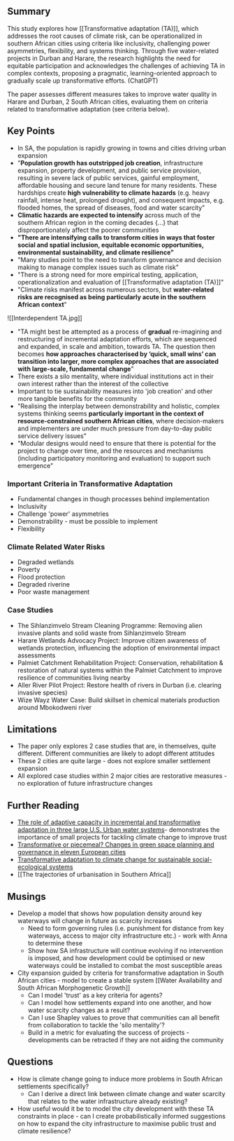 ## Summary
This study explores how [[Transformative adaptation (TA)]], which addresses the root causes of climate risk, can be operationalized in southern African cities using criteria like inclusivity, challenging power asymmetries, flexibility, and systems thinking. Through five water-related projects in Durban and Harare, the research highlights the need for equitable participation and acknowledges the challenges of achieving TA in complex contexts, proposing a pragmatic, learning-oriented approach to gradually scale up transformative efforts. (ChatGPT)

The paper assesses different measures takes to improve water quality in Harare and Durban, 2 South African cities, evaluating them on criteria related to transformative adaptation (see criteria below).
## Key Points

- In SA, the population is rapidly growing in towns and cities driving urban expansion
- "**Population growth has outstripped job creation**, infrastructure expansion, property development, and public service provision, resulting in severe lack of public services, gainful employment, affordable housing and secure land tenure for many residents. These hardships create **high vulnerability to climate hazards** (e.g. heavy rainfall, intense heat, prolonged drought), and consequent impacts, e.g. flooded homes, the spread of diseases, food and water scarcity"
- **Climatic hazards are expected to intensify** across much of the southern African region in the coming decades {...} that disproportionately affect the poorer communities
- **"There are intensifying calls to transform cities in ways that foster social and spatial inclusion, equitable economic opportunities, environmental sustainability, and climate resilience"**
- "Many studies point to the need to transform governance and decision making to manage complex issues such as climate risk"
- "There is a strong need for more empirical testing, application, operationalization and evaluation of [[Transformative adaptation (TA)]]"
- "Climate risks manifest across numerous sectors, but **water-related risks are recognised as being particularly acute in the southern African context**"

![[Interdependent TA.jpg]]

- "TA might best be attempted as a process of **gradual** re-imagining and restructuring of incremental adaptation efforts, which are sequenced and expanded, in scale and ambition, towards TA. The question then becomes **how approaches characterised by ‘quick, small wins’ can transition into larger, more complex approaches that are associated with large-scale, fundamental change**"
- There exists a silo mentality, where individual institutions act in their own interest rather than the interest of the collective
- Important to tie sustainability measures into 'job creation' and other more tangible benefits for the community
- "Realising the interplay between demonstrability and holistic, complex systems thinking seems **particularly important in the context of resource-constrained southern African cities**, where decision-makers and implementers are under much pressure from day-to-day public service delivery issues"
- "Modular designs would need to ensure that there is potential for the project to change over time, and the resources and mechanisms (including participatory monitoring and evaluation) to support such emergence"
### Important Criteria in Transformative Adaptation

- Fundamental changes in though processes behind implementation
- Inclusivity
- Challenge 'power' asymmetries 
- Demonstrability - must be possible to implement 
- Flexibility
### Climate Related Water Risks

- Degraded wetlands
- Poverty
- Flood protection
- Degraded riverine
- Poor waste management
### Case Studies

- The Sihlanzimvelo Stream Cleaning Programme: Removing alien invasive plants and solid waste from Sihlanzimvelo Stream
- Harare Wetlands Advocacy Project: Improve citizen awareness of wetlands protection, influencing the adoption of environmental impact assessments
- Palmiet Catchment Rehabilitation Project: Conservation, rehabilitation & restoration of natural systems within the Palmiet Catchment to improve resilience of communities living nearby
- Aller River Pilot Project: Restore health of rivers in Durban (i.e. clearing invasive species)
- Wize Wayz Water Case: Build skillset in chemical materials production around Mbokodweni river
## Limitations

- The paper only explores 2 case studies that are, in themselves, quite different. Different communities are likely to adopt different attitudes
- These 2 cities are quite large - does not explore smaller settlement expansion
- All explored case studies within 2 major cities are restorative measures - no exploration of future infrastructure changes
## Further Reading

 - [The role of adaptive capacity in incremental and transformative adaptation in three large U.S. Urban water systems](https://www.sciencedirect.com/science/article/pii/S0959378023000158)- demonstrates the importance of small projects for tackling climate change to improve trust
 - [Transformative or piecemeal? Changes in green space planning and governance in eleven European cities](https://www.tandfonline.com/doi/full/10.1080/09654313.2022.2139594)
 - [Transformative adaptation to climate change for sustainable social-ecological systems](https://www.sciencedirect.com/science/article/pii/S1462901119305337)
 - [[The trajectories of urbanisation in Southern Africa]]
## Musings

- Develop a model that shows how population density around key waterways will change in future as scarcity increases
	- Need to form governing rules (i.e. punishment for distance from key waterways, access to major city infrastructure etc.) - work with Anna to determine these
	- Show how SA infrastructure will continue evolving if no intervention is imposed, and how development could be optimised or new waterways could be installed to combat the most susceptible areas
- City expansion guided by criteria for transformative adaptation in South African cities - model to create a stable system [[Water Availability and South African Morphogenetic Growth]]
	- Can I model 'trust' as a key criteria for agents?
	- Can I model how settlements expand into one another, and how water scarcity changes as a result?
	- Can I use Shapley values to prove that communities can all benefit from collaboration to tackle the 'silo mentality'?
	- Build in a metric for evaluating the success of projects - developments can be retracted if they are not aiding the community
## Questions

- How is climate change going to induce more problems in South African settlements specifically?
	- Can I derive a direct link between climate change and water scarcity that relates to the water infrastructure already existing?
- How useful would it be to model the city development with these TA constraints in place - can I create probabilistically informed suggestions on how to expand the city infrastructure to maximise public trust and climate resilience?